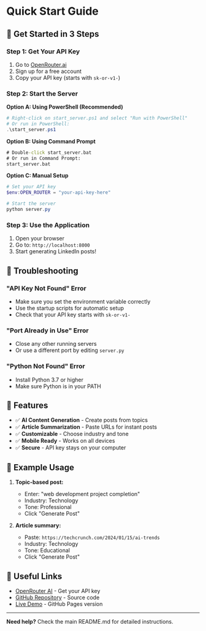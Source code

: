 # Quick Start Guide

## 🚀 Get Started in 3 Steps

### Step 1: Get Your API Key
1. Go to [OpenRouter.ai](https://openrouter.ai)
2. Sign up for a free account
3. Copy your API key (starts with `sk-or-v1-`)

### Step 2: Start the Server

**Option A: Using PowerShell (Recommended)**
```powershell
# Right-click on start_server.ps1 and select "Run with PowerShell"
# Or run in PowerShell:
.\start_server.ps1
```

**Option B: Using Command Prompt**
```cmd
# Double-click start_server.bat
# Or run in Command Prompt:
start_server.bat
```

**Option C: Manual Setup**
```powershell
# Set your API key
$env:OPEN_ROUTER = "your-api-key-here"

# Start the server
python server.py
```

### Step 3: Use the Application
1. Open your browser
2. Go to: `http://localhost:8000`
3. Start generating LinkedIn posts!

## 🔧 Troubleshooting

### "API Key Not Found" Error
- Make sure you set the environment variable correctly
- Use the startup scripts for automatic setup
- Check that your API key starts with `sk-or-v1-`

### "Port Already in Use" Error
- Close any other running servers
- Or use a different port by editing `server.py`

### "Python Not Found" Error
- Install Python 3.7 or higher
- Make sure Python is in your PATH

## 📱 Features

- ✅ **AI Content Generation** - Create posts from topics
- ✅ **Article Summarization** - Paste URLs for instant posts
- ✅ **Customizable** - Choose industry and tone
- ✅ **Mobile Ready** - Works on all devices
- ✅ **Secure** - API key stays on your computer

## 🎯 Example Usage

1. **Topic-based post:**
   - Enter: "web development project completion"
   - Industry: Technology
   - Tone: Professional
   - Click "Generate Post"

2. **Article summary:**
   - Paste: `https://techcrunch.com/2024/01/15/ai-trends`
   - Industry: Technology
   - Tone: Educational
   - Click "Generate Post"

## 🔗 Useful Links

- [OpenRouter AI](https://openrouter.ai) - Get your API key
- [GitHub Repository](https://github.com/yourusername/linkedin-ai-post-generator) - Source code
- [Live Demo](https://yourusername.github.io/linkedin-ai-post-generator) - GitHub Pages version

---

**Need help?** Check the main README.md for detailed instructions. 